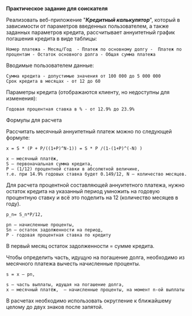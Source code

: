 **Практическое задание для соискателя**

Реализовать веб-приложение "_**Кредитный калькулятор**_", который в зависимости от параметров введенных пользователем, а также заданных параметров кредита, рассчитывает аннуитетный график погашения кредита в виде таблицы:

    Номер платежа - Месяц/Год  - Платеж по основному долгу -  Платеж по процентам - Остаток основного долга - Общая сумма платежа

Вводимые пользователем данные:

	Сумма кредита - допустимые значения от 100 000 до 5 000 000
	Срок кредита в месяцах - от 12 до 60
	
Параметры кредита (отображаются клиенту, но недоступны для изменения):

	Годовая процентная ставка в % - от 12.9% до 23.9%

Формулы для расчета

Рассчитать месячный аннуитетный платеж можно по следующей формуле:

    x = S * (P + P/((1+P)^N-1)) = S * P /(1-(1+P)^(-N) ) 

    x – месячный платёж, 
    S – первоначальная сумма кредита, 
    P – (1/12) процентной ставки в абсолютной величине, 
    т.е. при 14.9% годовых ставка будет 0.149/12, N – количество месяцев.  

Для расчета процентной составляющей аннуитетного платежа, нужно остаток кредита на указанный период умножить на годовую процентную ставку и всё это поделить на 12 (количество месяцев в году).

    p_n= S_n*P/12, 

    pn – начисленные проценты, 
    Sn – остаток задолженности на период, 
    P - годовая процентная ставка по кредиту
В первый месяц остаток задолженности = сумме кредита.

Чтобы определить часть, идущую на погашение долга, необходимо из месячного платежа вычесть начисленные проценты. 

    s = x – pn, 

    s – часть выплаты, идущая на погашение долга, 
    x – месячный платёж,  — начисленные проценты, на момент n-ой выплаты

В расчетах необходимо использовать округление к ближайшему целому до двух знаков после запятой.


